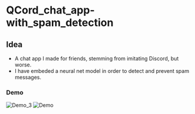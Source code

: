 # QCord_chat_app-with_spam_detection
## Idea
- A chat app I made for friends, stemming from imitating Discord, but worse.
- I have embeded a neural net model in order to detect and prevent spam messages.

### Demo
![Demo_3](https://user-images.githubusercontent.com/79528257/143682430-a6ae0970-f988-406a-93f8-b09cb63f1aae.png)
![Demo](https://user-images.githubusercontent.com/79528257/143523400-fabbcbea-5e04-46ea-8f63-d8fbd7458974.png)
